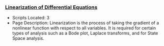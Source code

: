 ### [Linearization of Differential Equations](https://www.apmonitor.com/pdc/index.php/Main/ModelLinearization)
- Scripts Located: 3
- Page Description: Linearization is the process of taking the gradient of a nonlinear function with respect to all variables. It is required for certain types of analysis such as a Bode plot, Laplace transforms, and for State Space analysis.
